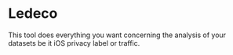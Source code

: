 # Ledeco

This tool does everything you want concerning the analysis of your datasets be it iOS privacy label or traffic.
